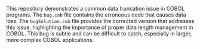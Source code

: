 This repository demonstrates a common data truncation issue in COBOL programs. The `bug.cob` file contains the erroneous code that causes data loss. The `bugSolution.cob` file provides the corrected version that addresses this issue, highlighting the importance of proper data length management in COBOL.  This bug is subtle and can be difficult to catch, especially in larger, more complex COBOL applications.